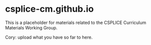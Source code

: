 # csplice-cm.github.io

This is a placeholder for materials related to the CSPLICE Curriculum Materials Working Group.

Cory: upload what you have so far to here.

